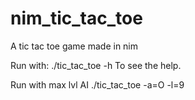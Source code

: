 # nim_tic_tac_toe
A tic tac toe game made in nim

Run with:
./tic_tac_toe -h
To see the help.

Run with max lvl AI
./tic_tac_toe -a=O -l=9
